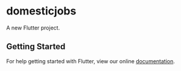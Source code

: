 # domesticjobs

A new Flutter project.

## Getting Started

For help getting started with Flutter, view our online
[documentation](https://flutter.io/).

